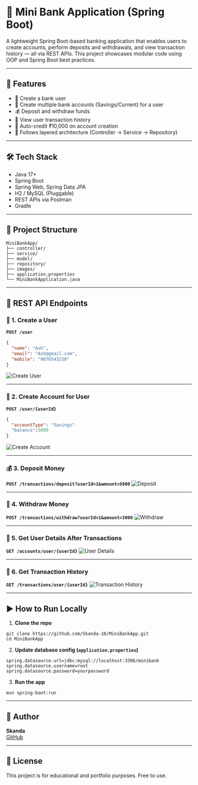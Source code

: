 
# 🏦 Mini Bank Application (Spring Boot)

A lightweight Spring Boot-based banking application that enables users to create accounts, perform deposits and withdrawals, and view transaction history — all via REST APIs. This project showcases modular code using OOP and Spring Boot best practices.

---

## 🚀 Features

- 🧑 Create a bank user
- 💼 Create multiple bank accounts (Savings/Current) for a user
- 💰 Deposit and withdraw funds
- 📜 View user transaction history
- 📌 Auto-credit ₹10,000 on account creation
- 🧠 Follows layered architecture (Controller → Service → Repository)

---

## 🛠️ Tech Stack

- Java 17+
- Spring Boot
- Spring Web, Spring Data JPA
- H2 / MySQL (Pluggable)
- REST APIs via Postman
- Gradle

---

## 📂 Project Structure

```
MiniBankApp/
├── controller/
├── service/
├── model/
├── repository/
├── images/
├── application.properties
└── MiniBankApplication.java
```

---

## 🔗 REST API Endpoints

### 📌 1. Create a User

**`POST /user`**
```json
{
  "name": "Ash",
  "email": "Ash@gmail.com",
  "mobile": "9876543210"
}
```
![Create User](images/Create_User.png)

---

### 📌 2. Create Account for User

**`POST /user/{userId}`**
```json
{
  "accountType": "Savings"
  "balance":5000
}
```
![Create Account](images/Create_Account_For_User.png)

---

### 💰 3. Deposit Money

**`POST /transactions/deposit?userId=1&amount=5000`**
![Deposit](images/Deposit.png)

---

### 💸 4. Withdraw Money

**`POST /transactions/withdraw?userId=1&amount=3000`**
![Withdraw](images/Withdraw.png)

---

### 🧾 5. Get User Details After Transactions

**`GET /accounts/user/{userId}`**
![User Details](images/User_Details_After_Transaction.png)

---

### 🧾 6. Get Transaction History

**`GET /transactions/user/{userId}`**
![Transaction History](images/User_Transaction_History.png)

---

## ▶️ How to Run Locally

1. **Clone the repo**
```
git clone https://github.com/Skanda-10/MiniBankApp.git
cd MiniBankApp
```

2. **Update database config (`application.properties`)**
```properties
spring.datasource.url=jdbc:mysql://localhost:3306/minibank
spring.datasource.username=root
spring.datasource.password=yourpassword
```

3. **Run the app**
```
mvn spring-boot:run
```

---

## 🙋 Author

**Skanda**  
[GitHub](https://github.com/Skanda-10)

---

## 📄 License

This project is for educational and portfolio purposes. Free to use.
